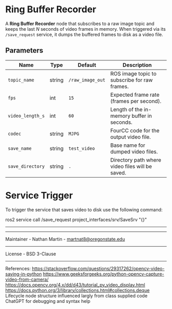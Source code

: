 # Ring Buffer Recorder

A **Ring Buffer Recorder** node that subscribes to a raw image topic and keeps the last _N_ seconds of video frames in memory.  When triggered via its `/save_request` service, it dumps the buffered frames to disk as a video file.

## Parameters

| Name              | Type   | Default           | Description                                      |
|-------------------|--------|-------------------|--------------------------------------------------|
| `topic_name`      | string | `/raw_image_out`  | ROS image topic to subscribe for raw frames.     |
| `fps`             | int    | `15`              | Expected frame rate (frames per second).         |
| `video_length_s`  | int    | `60`              | Length of the in-memory buffer in seconds.       |
| `codec`           | string | `MJPG`            | FourCC code for the output video file.           |
| `save_name`       | string | `test_video`      | Base name for dumped video files.                |
| `save_directory`  | string | `.`               | Directory path where video files will be saved.  |


# Service Trigger

To trigger the service that saves video to disk use the following command:

ros2 service call /save_request project_interfaces/srv/SaveSrv "{}"
_____________________________________________________________________________________
_____________________________________________________________________________________
Maintainer - Nathan Martin - martnat8@oregonstate.edu
_____________________________________________________________________________________
License - BSD 3-Clause
_____________________________________________________________________________________
References:
https://stackoverflow.com/questions/29317262/opencv-video-saving-in-python
https://www.geeksforgeeks.org/python-opencv-capture-video-from-camera/
https://docs.opencv.org/4.x/dd/d43/tutorial_py_video_display.html
https://docs.python.org/3/library/collections.html#collections.deque
Lifecycle node structure influenced largly from class supplied code
ChatGPT for debugging and syntax help